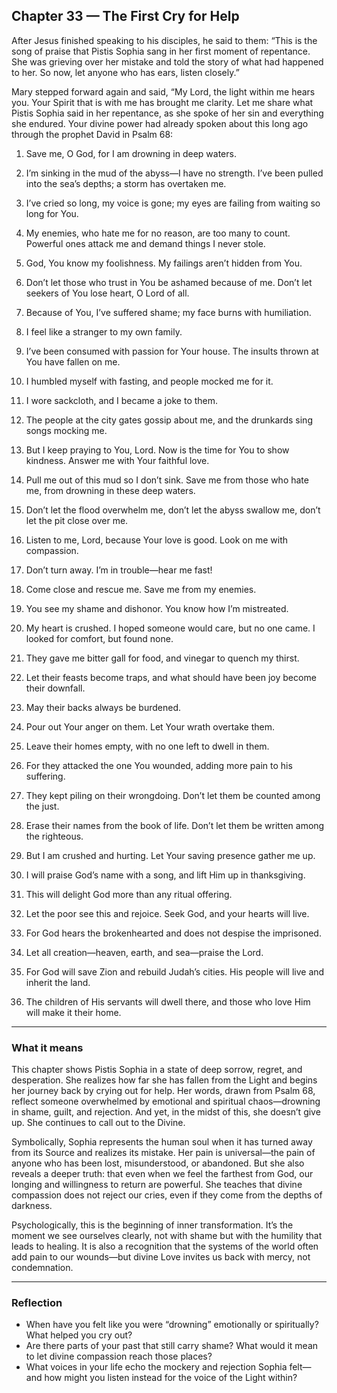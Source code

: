 ## Chapter 33 — The First Cry for Help

After Jesus finished speaking to his disciples, he said to them: “This is the song of praise that Pistis Sophia sang in her first moment of repentance. She was grieving over her mistake and told the story of what had happened to her. So now, let anyone who has ears, listen closely.”

Mary stepped forward again and said, “My Lord, the light within me hears you. Your Spirit that is with me has brought me clarity. Let me share what Pistis Sophia said in her repentance, as she spoke of her sin and everything she endured. Your divine power had already spoken about this long ago through the prophet David in Psalm 68:

1. Save me, O God, for I am drowning in deep waters.

2. I’m sinking in the mud of the abyss—I have no strength. I’ve been pulled into the sea’s depths; a storm has overtaken me.

3. I’ve cried so long, my voice is gone; my eyes are failing from waiting so long for You.

4. My enemies, who hate me for no reason, are too many to count. Powerful ones attack me and demand things I never stole.

5. God, You know my foolishness. My failings aren’t hidden from You.

6. Don’t let those who trust in You be ashamed because of me. Don’t let seekers of You lose heart, O Lord of all.

7. Because of You, I’ve suffered shame; my face burns with humiliation.

8. I feel like a stranger to my own family.

9. I’ve been consumed with passion for Your house. The insults thrown at You have fallen on me.

10. I humbled myself with fasting, and people mocked me for it.

11. I wore sackcloth, and I became a joke to them.

12. The people at the city gates gossip about me, and the drunkards sing songs mocking me.

13. But I keep praying to You, Lord. Now is the time for You to show kindness. Answer me with Your faithful love.

14. Pull me out of this mud so I don’t sink. Save me from those who hate me, from drowning in these deep waters.

15. Don’t let the flood overwhelm me, don’t let the abyss swallow me, don’t let the pit close over me.

16. Listen to me, Lord, because Your love is good. Look on me with compassion.

17. Don’t turn away. I’m in trouble—hear me fast!

18. Come close and rescue me. Save me from my enemies.

19. You see my shame and dishonor. You know how I’m mistreated.

20. My heart is crushed. I hoped someone would care, but no one came. I looked for comfort, but found none.

21. They gave me bitter gall for food, and vinegar to quench my thirst.

22. Let their feasts become traps, and what should have been joy become their downfall.

23. May their backs always be burdened.

24. Pour out Your anger on them. Let Your wrath overtake them.

25. Leave their homes empty, with no one left to dwell in them.

26. For they attacked the one You wounded, adding more pain to his suffering.

27. They kept piling on their wrongdoing. Don’t let them be counted among the just.

28. Erase their names from the book of life. Don’t let them be written among the righteous.

29. But I am crushed and hurting. Let Your saving presence gather me up.

30. I will praise God’s name with a song, and lift Him up in thanksgiving.

31. This will delight God more than any ritual offering.

32. Let the poor see this and rejoice. Seek God, and your hearts will live.

33. For God hears the brokenhearted and does not despise the imprisoned.

34. Let all creation—heaven, earth, and sea—praise the Lord.

35. For God will save Zion and rebuild Judah’s cities. His people will live and inherit the land.

36. The children of His servants will dwell there, and those who love Him will make it their home.

---

### What it means

This chapter shows Pistis Sophia in a state of deep sorrow, regret, and desperation. She realizes how far she has fallen from the Light and begins her journey back by crying out for help. Her words, drawn from Psalm 68, reflect someone overwhelmed by emotional and spiritual chaos—drowning in shame, guilt, and rejection. And yet, in the midst of this, she doesn’t give up. She continues to call out to the Divine.

Symbolically, Sophia represents the human soul when it has turned away from its Source and realizes its mistake. Her pain is universal—the pain of anyone who has been lost, misunderstood, or abandoned. But she also reveals a deeper truth: that even when we feel the farthest from God, our longing and willingness to return are powerful. She teaches that divine compassion does not reject our cries, even if they come from the depths of darkness.

Psychologically, this is the beginning of inner transformation. It’s the moment we see ourselves clearly, not with shame but with the humility that leads to healing. It is also a recognition that the systems of the world often add pain to our wounds—but divine Love invites us back with mercy, not condemnation.

---

### Reflection

* When have you felt like you were “drowning” emotionally or spiritually? What helped you cry out?
* Are there parts of your past that still carry shame? What would it mean to let divine compassion reach those places?
* What voices in your life echo the mockery and rejection Sophia felt—and how might you listen instead for the voice of the Light within?

